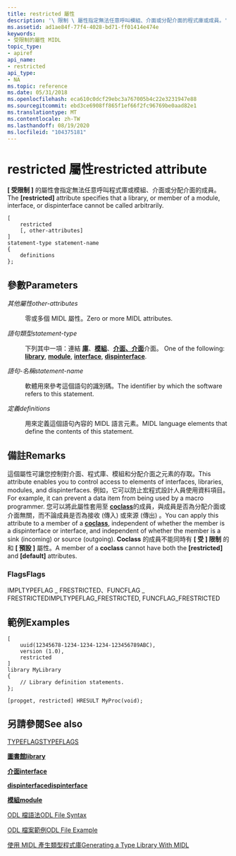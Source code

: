 ```yaml
---
title: restricted 屬性
description: '\ 限制 \ 屬性指定無法任意呼叫模組、介面或分配介面的程式庫或成員。'
ms.assetid: ad1ae84f-77f4-4028-bd71-ff01414e474e
keywords:
- 受限制的屬性 MIDL
topic_type:
- apiref
api_name:
- restricted
api_type:
- NA
ms.topic: reference
ms.date: 05/31/2018
ms.openlocfilehash: eca610c0dcf29ebc3a767005b4c22e3231947e88
ms.sourcegitcommit: ebd3ce6908ff865f1ef66f2fc96769be0aad82e1
ms.translationtype: MT
ms.contentlocale: zh-TW
ms.lasthandoff: 08/19/2020
ms.locfileid: "104375181"
---
```

# <a name="restricted-attribute"></a><span data-ttu-id="72b19-104">restricted 屬性</span><span class="sxs-lookup"><span data-stu-id="72b19-104">restricted attribute</span></span>

<span data-ttu-id="72b19-105">**\[ 受限制 \]** 的屬性會指定無法任意呼叫程式庫或模組、介面或分配介面的成員。</span><span class="sxs-lookup"><span data-stu-id="72b19-105">The **\[restricted\]** attribute specifies that a library, or member of a module, interface, or dispinterface cannot be called arbitrarily.</span></span>

``` syntax
[
    restricted
    [, other-attributes]
] 
statement-type statement-name 
{
    definitions
};
```

## <a name="parameters"></a><span data-ttu-id="72b19-106">參數</span><span class="sxs-lookup"><span data-stu-id="72b19-106">Parameters</span></span>

<dl> <dt>

<span data-ttu-id="72b19-107">*其他屬性*</span><span class="sxs-lookup"><span data-stu-id="72b19-107">*other-attributes*</span></span> 
</dt> <dd>

<span data-ttu-id="72b19-108">零或多個 MIDL 屬性。</span><span class="sxs-lookup"><span data-stu-id="72b19-108">Zero or more MIDL attributes.</span></span>

</dd> <dt>

<span data-ttu-id="72b19-109">*語句類型*</span><span class="sxs-lookup"><span data-stu-id="72b19-109">*statement-type*</span></span> 
</dt> <dd>

<span data-ttu-id="72b19-110">下列其中一項：連結 [**庫**](library.md)、[**模組**](module.md)、[**介面、介面**](interface.md)介面。 [](dispinterface.md)</span><span class="sxs-lookup"><span data-stu-id="72b19-110">One of the following: [**library**](library.md), [**module**](module.md), [**interface**](interface.md), [**dispinterface**](dispinterface.md).</span></span>

</dd> <dt>

<span data-ttu-id="72b19-111">*語句-名稱*</span><span class="sxs-lookup"><span data-stu-id="72b19-111">*statement-name*</span></span> 
</dt> <dd>

<span data-ttu-id="72b19-112">軟體用來參考這個語句的識別碼。</span><span class="sxs-lookup"><span data-stu-id="72b19-112">The identifier by which the software refers to this statement.</span></span>

</dd> <dt>

<span data-ttu-id="72b19-113">*定義*</span><span class="sxs-lookup"><span data-stu-id="72b19-113">*definitions*</span></span> 
</dt> <dd>

<span data-ttu-id="72b19-114">用來定義這個語句內容的 MIDL 語言元素。</span><span class="sxs-lookup"><span data-stu-id="72b19-114">MIDL language elements that define the contents of this statement.</span></span>

</dd> </dl>

## <a name="remarks"></a><span data-ttu-id="72b19-115">備註</span><span class="sxs-lookup"><span data-stu-id="72b19-115">Remarks</span></span>

<span data-ttu-id="72b19-116">這個屬性可讓您控制對介面、程式庫、模組和分配介面之元素的存取。</span><span class="sxs-lookup"><span data-stu-id="72b19-116">This attribute enables you to control access to elements of interfaces, libraries, modules, and dispinterfaces.</span></span> <span data-ttu-id="72b19-117">例如，它可以防止宏程式設計人員使用資料項目。</span><span class="sxs-lookup"><span data-stu-id="72b19-117">For example, it can prevent a data item from being used by a macro programmer.</span></span> <span data-ttu-id="72b19-118">您可以將此屬性套用至 [**coclass**](coclass.md)的成員，與成員是否為分配介面或介面無關，而不論成員是否為接收 (傳入) 或來源 (傳出) 。</span><span class="sxs-lookup"><span data-stu-id="72b19-118">You can apply this attribute to a member of a [**coclass**](coclass.md), independent of whether the member is a dispinterface or interface, and independent of whether the member is a sink (incoming) or source (outgoing).</span></span> <span data-ttu-id="72b19-119">**Coclass** 的成員不能同時有 **\[ 受 \] 限制** 的和 **\[ 預設 \]** 屬性。</span><span class="sxs-lookup"><span data-stu-id="72b19-119">A member of a **coclass** cannot have both the **\[restricted\]** and **\[default\]** attributes.</span></span>

### <a name="flags"></a><span data-ttu-id="72b19-120">Flags</span><span class="sxs-lookup"><span data-stu-id="72b19-120">Flags</span></span>

<span data-ttu-id="72b19-121">IMPLTYPEFLAG \_ FRESTRICTED、FUNCFLAG \_ FRESTRICTED</span><span class="sxs-lookup"><span data-stu-id="72b19-121">IMPLTYPEFLAG\_FRESTRICTED, FUNCFLAG\_FRESTRICTED</span></span>

## <a name="examples"></a><span data-ttu-id="72b19-122">範例</span><span class="sxs-lookup"><span data-stu-id="72b19-122">Examples</span></span>

``` syntax
[
    uuid(12345678-1234-1234-1234-123456789ABC), 
    version (1.0), 
    restricted
] 
library MyLibrary
{
    // Library definition statements.
};

[propget, restricted] HRESULT MyProc(void);
```

## <a name="see-also"></a><span data-ttu-id="72b19-123">另請參閱</span><span class="sxs-lookup"><span data-stu-id="72b19-123">See also</span></span>

<dl> <dt>

[<span data-ttu-id="72b19-124">TYPEFLAGS</span><span class="sxs-lookup"><span data-stu-id="72b19-124">TYPEFLAGS</span></span>](/windows/win32/api/oaidl/ne-oaidl-typeflags)
</dt> <dt>

[<span data-ttu-id="72b19-125">**圖書館**</span><span class="sxs-lookup"><span data-stu-id="72b19-125">**library**</span></span>](library.md)
</dt> <dt>

[<span data-ttu-id="72b19-126">**介面**</span><span class="sxs-lookup"><span data-stu-id="72b19-126">**interface**</span></span>](interface.md)
</dt> <dt>

[<span data-ttu-id="72b19-127">**dispinterface**</span><span class="sxs-lookup"><span data-stu-id="72b19-127">**dispinterface**</span></span>](dispinterface.md)
</dt> <dt>

[<span data-ttu-id="72b19-128">**模組**</span><span class="sxs-lookup"><span data-stu-id="72b19-128">**module**</span></span>](module.md)
</dt> <dt>

[<span data-ttu-id="72b19-129">ODL 檔語法</span><span class="sxs-lookup"><span data-stu-id="72b19-129">ODL File Syntax</span></span>](/previous-versions/windows/desktop/automat/odl-file-syntax)
</dt> <dt>

[<span data-ttu-id="72b19-130">ODL 檔案範例</span><span class="sxs-lookup"><span data-stu-id="72b19-130">ODL File Example</span></span>](/previous-versions/windows/desktop/automat/odl-file-example)
</dt> <dt>

[<span data-ttu-id="72b19-131">使用 MIDL 產生類型程式庫</span><span class="sxs-lookup"><span data-stu-id="72b19-131">Generating a Type Library With MIDL</span></span>](generating-a-type-library-with-midl-2.md)
</dt> </dl>

 

 